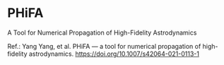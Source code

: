 # PHiFA
 A Tool for Numerical Propagation of High-Fidelity Astrodynamics
 
 
Ref.: Yang Yang, et al. PHiFA — a tool for numerical propagation of high-fidelity astrodynamics.
https://doi.org/10.1007/s42064-021-0113-1
